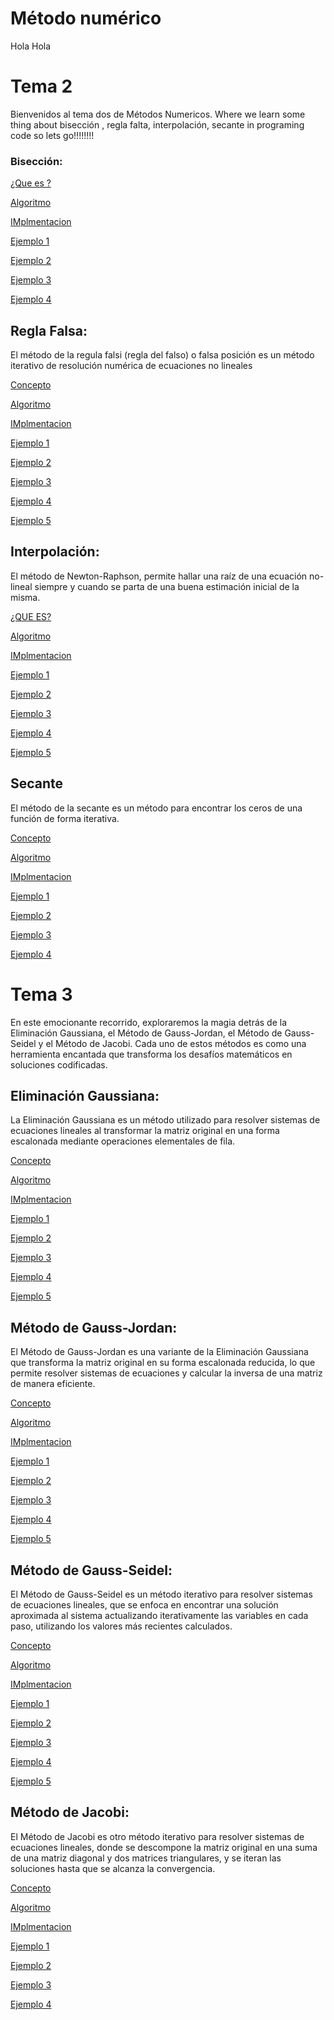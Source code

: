 # Método numérico 
Hola Hola 
# Tema 2 
Bienvenidos al tema dos de Métodos Numericos. Where we learn some thing about bisección , regla falta, interpolación, secante in programing code so lets go!!!!!!!!

### Bisección:
	

 [¿Que es ?](https://github.com/Wenceslaobeni/Metodos-Numericos/blob/35932cc3d01171e32c40fc0bcac04d73a66ba67e/Tema2/Bisecci%C3%B3n/Concepto%20Bis)

 [Algoritmo](https://github.com/Wenceslaobeni/Metodos-Numericos/blob/327eea94c52e065ce38ff18e1c1fc62c16fb2894/Tema2/Bisecci%C3%B3n/Algoritmo)

 [IMplmentacion](https://github.com/Wenceslaobeni/Metodos-Numericos/blob/e63dcef2fe2f1bbe0fd803b9fa00240717419dca/implementaci%C3%B3n%20del%20m%C3%A9todo%20de%20la%20bisecci%C3%B3n)
 
[Ejemplo 1](https://github.com/Wenceslaobeni/Metodos-Numericos/blob/6fccdafdf0d913a4adbcd4b09475be611fec0bb1/Bisecci%C3%B3n%20ejemplo%201)




[Ejemplo 2](https://github.com/Wenceslaobeni/Metodos-Numericos/blob/245a6a7f0f2eb9a8aa7192720499bac3c55f5e52/bisecci%C3%B3n%202)


[Ejemplo 3](https://github.com/Wenceslaobeni/Metodos-Numericos/blob/111acab745bb8982b07a83116d0e999d4d7eb133/bisection%203)

[Ejemplo 4](https://github.com/Wenceslaobeni/Metodos-Numericos/blob/7a1a6ce0680f3a570a0cf4d19629008a95e9216e/bisection%204)



 ## Regla Falsa:

 El método de la regula falsi (regla del falso) o falsa posición es un método iterativo de resolución numérica de ecuaciones no lineales
 
 [Concepto](https://github.com/Wenceslaobeni/Metodos-Numericos/tree/c89d12ddccf7511326335f5f8b9bbcaf75638a80)

 [Algoritmo](https://github.com/Wenceslaobeni/Metodos-Numericos/blob/04843ec44a773bea45e21fb79542ed8a3f3aa706/Algortimo)

 [IMplmentacion](https://github.com/Wenceslaobeni/Metodos-Numericos/blob/e63dcef2fe2f1bbe0fd803b9fa00240717419dca/implementaci%C3%B3n%20del%20m%C3%A9todo%20de%20la%20bisecci%C3%B3n)
  
[Ejemplo 1]( https://github.com/Wenceslaobeni/Metodos-Numericos/blob/ac9bb5d837dcbba38aac88e5b101c79bb52e0f18/regla%20falsa%201)




[Ejemplo 2](https://github.com/Wenceslaobeni/Metodos-Numericos/blob/33ad7f084e0d2daaada59971dd95b54581476e82/regla%20falsa%202)


[Ejemplo 3](https://github.com/Wenceslaobeni/Metodos-Numericos/blob/decd7cac7cfeeff3362ae624eea6b86745d50727/regla%20falsa%202)

[Ejemplo 4](https://github.com/Wenceslaobeni/Metodos-Numericos/blob/7cd7fa77d0a9f838031272470346e2867685d093/regla%20falsa%204)

[Ejemplo 5](https://github.com/Wenceslaobeni/Metodos-Numericos/blob/684b720042e6a23a0a421075951d439035f3bad5/relga%20falsa%205)


## Interpolación:

 El método de Newton-Raphson, permite hallar una raíz de una ecuación no-lineal siempre y cuando se parta de una buena estimación inicial de la misma.
 
 [¿QUE ES?](https://github.com/Wenceslaobeni/Metodos-Numericos/tree/c89d12ddccf7511326335f5f8b9bbcaf75638a80)

 [Algoritmo](https://github.com/Wenceslaobeni/Metodos-Numericos/blob/04843ec44a773bea45e21fb79542ed8a3f3aa706/Algortimo)

 [IMplmentacion](https://github.com/Wenceslaobeni/Metodos-Numericos/blob/e63dcef2fe2f1bbe0fd803b9fa00240717419dca/implementaci%C3%B3n%20del%20m%C3%A9todo%20de%20la%20bisecci%C3%B3n)
 
[Ejemplo 1](https://github.com/Wenceslaobeni/Metodos-Numericos/blob/c85ac2379f4d7037bcb4ea230bce8efe15b27386/Interpolaci%C3%B3n%201 )

[Ejemplo 2](https://github.com/Wenceslaobeni/Metodos-Numericos/blob/17b740ed4b6fc8c49fecf1b633de3f1b4dda1f22/Interpolaci%C3%B3n%202)

[Ejemplo 3](https://github.com/Wenceslaobeni/Metodos-Numericos/blob/e27b23e52cb7727e5b42c549582057fea7afd5b9/Interpolaci%C3%B3n%203)

[Ejemplo 4](https://github.com/Wenceslaobeni/Metodos-Numericos/blob/e1ee4671a11c3ca2d0509ed0339f729550b59b5f/Interpolaci%C3%B3n%204)

[Ejemplo 5](https://github.com/Wenceslaobeni/Metodos-Numericos/blob/17b740ed4b6fc8c49fecf1b633de3f1b4dda1f22/Interpolaci%C3%B3n%205)
 
 
 ## Secante
 
 El método de la secante es un método para encontrar los ceros de una función de forma iterativa.
 
 [Concepto](https://github.com/Wenceslaobeni/Metodos-Numericos/tree/c89d12ddccf7511326335f5f8b9bbcaf75638a80)

 [Algoritmo](https://github.com/Wenceslaobeni/Metodos-Numericos/blob/04843ec44a773bea45e21fb79542ed8a3f3aa706/Algortimo)

 [IMplmentacion](https://github.com/Wenceslaobeni/Metodos-Numericos/blob/e63dcef2fe2f1bbe0fd803b9fa00240717419dca/implementaci%C3%B3n%20del%20m%C3%A9todo%20de%20la%20bisecci%C3%B3n)
 
[Ejemplo 1](https://github.com/Wenceslaobeni/Metodos-Numericos/blob/aacb28adce1148c2ee07e6861c7148a560649698/secante%201 )

[Ejemplo 2](https://github.com/Wenceslaobeni/Metodos-Numericos/blob/7b78546a7e5adf2431d4f1ed3578b6ddfcdec885/secante%202)

[Ejemplo 3](https://github.com/Wenceslaobeni/Metodos-Numericos/blob/718c4f7a148f7373308767ef0eea935c151c09d2/secante%203)

[Ejemplo 4](https://github.com/Wenceslaobeni/Metodos-Numericos/blob/db2c771c02497f83acfd78d1eec7731352609494/secante%204)

# Tema 3 
En este emocionante recorrido, exploraremos la magia detrás de la Eliminación Gaussiana, el Método de Gauss-Jordan, el Método de Gauss-Seidel y
el Método de Jacobi. Cada uno de estos métodos es como una herramienta encantada que transforma los desafíos matemáticos en soluciones codificadas. 

## Eliminación Gaussiana:

La Eliminación Gaussiana es un método utilizado para resolver sistemas de ecuaciones lineales al transformar la matriz original en una forma escalonada mediante operaciones elementales de fila.

 [Concepto](https://github.com/Wenceslaobeni/Metodos-Numericos/tree/c89d12ddccf7511326335f5f8b9bbcaf75638a80)

 [Algoritmo](https://github.com/Wenceslaobeni/Metodos-Numericos/blob/04843ec44a773bea45e21fb79542ed8a3f3aa706/Algortimo)

 [IMplmentacion](https://github.com/Wenceslaobeni/Metodos-Numericos/blob/e63dcef2fe2f1bbe0fd803b9fa00240717419dca/implementaci%C3%B3n%20del%20m%C3%A9todo%20de%20la%20bisecci%C3%B3n)

[Ejemplo 1](https://github.com/Wenceslaobeni/Metodos-Numericos/blob/3d6c0781a34e7a6c59b61830e271b65e9d6826d8/Tema%203/Eliminaci%C3%B3n%20Gaussiana/Eliminaci%C3%B3n%20Gaussiana%201)

[Ejemplo 2](https://github.com/Wenceslaobeni/Metodos-Numericos/blob/20aefc97df8e3798eca94c83051151fee692f658/Tema%203/Eliminaci%C3%B3n%20Gaussiana/Eliminaci%C3%B3n%20Gaussiana%202)

[Ejemplo 3](https://github.com/Wenceslaobeni/Metodos-Numericos/blob/8ac86a8f36d41f859f9a54a6c8712e553e49e61e/Tema%203/Eliminaci%C3%B3n%20Gaussiana/Eliminaci%C3%B3n%20Gaussiana%203)

[Ejemplo 4](https://github.com/Wenceslaobeni/Metodos-Numericos/blob/3e7c33764b7588a004eefdbcd23c3aecd83e861f/Tema%203/Eliminaci%C3%B3n%20Gaussiana/Eliminaci%C3%B3n%20Gaussiana%204)

[Ejemplo 5](https://github.com/Wenceslaobeni/Metodos-Numericos/blob/46fc775b08f6aa78228c60c2fdda228b93edc86e/Tema%203/Eliminaci%C3%B3n%20Gaussiana/Eliminaci%C3%B3n%20Gaussiana%205)
 

## Método de Gauss-Jordan:
El Método de Gauss-Jordan es una variante de la Eliminación Gaussiana que transforma la matriz original en su forma escalonada reducida, lo que permite resolver sistemas de ecuaciones y calcular la inversa de una matriz de manera eficiente.

 [Concepto](https://github.com/Wenceslaobeni/Metodos-Numericos/tree/c89d12ddccf7511326335f5f8b9bbcaf75638a80)

 [Algoritmo](https://github.com/Wenceslaobeni/Metodos-Numericos/blob/04843ec44a773bea45e21fb79542ed8a3f3aa706/Algortimo)

 [IMplmentacion](https://github.com/Wenceslaobeni/Metodos-Numericos/blob/e63dcef2fe2f1bbe0fd803b9fa00240717419dca/implementaci%C3%B3n%20del%20m%C3%A9todo%20de%20la%20bisecci%C3%B3n)

[Ejemplo 1](https://github.com/Wenceslaobeni/Metodos-Numericos/blob/b09752b1d82c0034a040444ff867072d2a2c4be6/Tema%203/M%C3%A9todo%20de%20Gauss-Jordan/M%C3%A9todo%20de%20Gauss-Jordan%201)

[Ejemplo 2](https://github.com/Wenceslaobeni/Metodos-Numericos/blob/888ddc99266b7ec3f3a468d17caba9743537dcee/Tema%203/M%C3%A9todo%20de%20Gauss-Jordan/M%C3%A9todo%20de%20Gauss-Jordan%202)

[Ejemplo 3](https://github.com/Wenceslaobeni/Metodos-Numericos/blob/6f37ba499c0ae29a5479353da38f98d780fdbc70/Tema%203/M%C3%A9todo%20de%20Gauss-Jordan/M%C3%A9todo%20de%20Gauss-Jordan%203)

[Ejemplo 4](https://github.com/Wenceslaobeni/Metodos-Numericos/blob/217363d123a60d19ba4a72907742ae1d68e35ee3/Tema%203/M%C3%A9todo%20de%20Gauss-Jordan/M%C3%A9todo%20de%20Gauss-Jordan%204)

[Ejemplo 5](https://github.com/Wenceslaobeni/Metodos-Numericos/blob/457d39b6f7ef11e6c49e2507e3a7f5a2f2b6310a/Tema%203/M%C3%A9todo%20de%20Gauss-Jordan/M%C3%A9todo%20de%20Gauss-Jordan%205)

## Método de Gauss-Seidel:

El Método de Gauss-Seidel es un método iterativo para resolver sistemas de ecuaciones lineales, que se enfoca en encontrar una solución aproximada al sistema actualizando iterativamente las variables en cada paso, utilizando los valores más recientes calculados.

 [Concepto](https://github.com/Wenceslaobeni/Metodos-Numericos/tree/c89d12ddccf7511326335f5f8b9bbcaf75638a80)

 [Algoritmo](https://github.com/Wenceslaobeni/Metodos-Numericos/blob/04843ec44a773bea45e21fb79542ed8a3f3aa706/Algortimo)

 [IMplmentacion](https://github.com/Wenceslaobeni/Metodos-Numericos/blob/e63dcef2fe2f1bbe0fd803b9fa00240717419dca/implementaci%C3%B3n%20del%20m%C3%A9todo%20de%20la%20bisecci%C3%B3n)

[Ejemplo 1](https://github.com/Wenceslaobeni/Metodos-Numericos/blob/d6744445d525b601762cdc49bd032773d7da6996/Tema%203/M%C3%A9todo%20de%20Gauss-Seidel/M%C3%A9todo%20de%20Gauss-Seidel%201)

[Ejemplo 2](https://github.com/Wenceslaobeni/Metodos-Numericos/blob/d6744445d525b601762cdc49bd032773d7da6996/Tema%203/M%C3%A9todo%20de%20Gauss-Seidel/M%C3%A9todo%20de%20Gauss-Seidel%202)

[Ejemplo 3](https://github.com/Wenceslaobeni/Metodos-Numericos/blob/d6744445d525b601762cdc49bd032773d7da6996/Tema%203/M%C3%A9todo%20de%20Gauss-Seidel/M%C3%A9todo%20de%20Gauss-Seidel%203)

[Ejemplo 4](https://github.com/Wenceslaobeni/Metodos-Numericos/blob/d6744445d525b601762cdc49bd032773d7da6996/Tema%203/M%C3%A9todo%20de%20Gauss-Seidel/M%C3%A9todo%20de%20Gauss-Seidel%204)

[Ejemplo 5](https://github.com/Wenceslaobeni/Metodos-Numericos/blob/d6744445d525b601762cdc49bd032773d7da6996/Tema%203/M%C3%A9todo%20de%20Gauss-Seidel/M%C3%A9todo%20de%20Gauss-Seidel%205)

## Método de Jacobi:

El Método de Jacobi es otro método iterativo para resolver sistemas de ecuaciones lineales, donde se descompone la matriz original en una suma de una matriz diagonal y dos matrices triangulares, y se iteran las soluciones hasta que se alcanza la convergencia.


 [Concepto](https://github.com/Wenceslaobeni/Metodos-Numericos/tree/c89d12ddccf7511326335f5f8b9bbcaf75638a80)

 [Algoritmo](https://github.com/Wenceslaobeni/Metodos-Numericos/blob/04843ec44a773bea45e21fb79542ed8a3f3aa706/Algortimo)

 [IMplmentacion](https://github.com/Wenceslaobeni/Metodos-Numericos/blob/e63dcef2fe2f1bbe0fd803b9fa00240717419dca/implementaci%C3%B3n%20del%20m%C3%A9todo%20de%20la%20bisecci%C3%B3n)
 
[Ejemplo 1](https://github.com/Wenceslaobeni/Metodos-Numericos/blob/6964721b83f4d32f02959be8b2635980572cf49e/Tema%203/M%C3%A9todo%20de%20Jacobi/M%C3%A9todo%20de%20Jacobi%201)

[Ejemplo 2](https://github.com/Wenceslaobeni/Metodos-Numericos/blob/9daac79ebe3015326652f3ce084d9c2116031bfe/Tema%203/M%C3%A9todo%20de%20Jacobi/M%C3%A9todo%20de%20Jacobi%202)

[Ejemplo 3](https://github.com/Wenceslaobeni/Metodos-Numericos/blob/d62400070817ba4c0a7f52385d24bebed30f398e/Tema%203/M%C3%A9todo%20de%20Jacobi/M%C3%A9todo%20de%20Jacobi%203)

[Ejemplo 4](https://github.com/Wenceslaobeni/Metodos-Numericos/blob/7d6b8be35bd62a9aafbb94b69b22f2edd9514f03/Tema%203/M%C3%A9todo%20de%20Jacobi/M%C3%A9todo%20de%20Jacobi%204)










